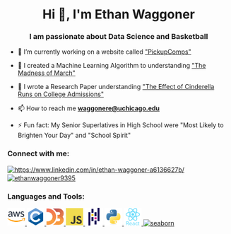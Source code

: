 <h1 align="center">Hi 👋, I'm Ethan Waggoner</h1>
<h3 align="center">I am passionate about Data Science and Basketball</h3>

- 🔭 I’m currently working on a website called ["PickupComps"](https://github.com/dracos-l/pickupcompsv2)

- 👯 I created a Machine Learning Algorithm to understanding ["The Madness of March"](https://github.com/Edubs2003/MarchMadness)

- 📝 I wrote a Research Paper understanding ["The Effect of Cinderella Runs on College Admissions"](https://github.com/Edubs2003/Cinderella-Runs-on-College-Admissions)

- 📫 How to reach me **waggonere@uchicago.edu**

- ⚡ Fun fact: My Senior Superlatives in High School were "Most Likely to Brighten Your Day" and "School Spirit"

<h3 align="left">Connect with me:</h3>
<p align="left">
<a href="https://linkedin.com/in/https://www.linkedin.com/in/ethan-waggoner-a6136627b/" target="blank"><img align="center" src="https://raw.githubusercontent.com/rahuldkjain/github-profile-readme-generator/master/src/images/icons/Social/linked-in-alt.svg" alt="https://www.linkedin.com/in/ethan-waggoner-a6136627b/" height="30" width="40" /></a>
<a href="https://www.youtube.com/@ethanwaggoner9395" target="blank"><img align="center" src="https://raw.githubusercontent.com/rahuldkjain/github-profile-readme-generator/master/src/images/icons/Social/youtube.svg" alt="ethanwaggoner9395" height="30" width="40" /></a>
</p>

<h3 align="left">Languages and Tools:</h3>
<p align="left"> <a href="https://aws.amazon.com" target="_blank" rel="noreferrer"> <img src="https://raw.githubusercontent.com/devicons/devicon/master/icons/amazonwebservices/amazonwebservices-original-wordmark.svg" alt="aws" width="40" height="40"/> </a> <a href="https://www.cprogramming.com/" target="_blank" rel="noreferrer"> <img src="https://raw.githubusercontent.com/devicons/devicon/master/icons/c/c-original.svg" alt="c" width="40" height="40"/> </a> <a href="https://d3js.org/" target="_blank" rel="noreferrer"> <img src="https://raw.githubusercontent.com/devicons/devicon/master/icons/d3js/d3js-original.svg" alt="d3js" width="40" height="40"/> </a> <a href="https://developer.mozilla.org/en-US/docs/Web/JavaScript" target="_blank" rel="noreferrer"> <img src="https://raw.githubusercontent.com/devicons/devicon/master/icons/javascript/javascript-original.svg" alt="javascript" width="40" height="40"/> </a> <a href="https://pandas.pydata.org/" target="_blank" rel="noreferrer"> <img src="https://raw.githubusercontent.com/devicons/devicon/2ae2a900d2f041da66e950e4d48052658d850630/icons/pandas/pandas-original.svg" alt="pandas" width="40" height="40"/> </a> <a href="https://www.python.org" target="_blank" rel="noreferrer"> <img src="https://raw.githubusercontent.com/devicons/devicon/master/icons/python/python-original.svg" alt="python" width="40" height="40"/> </a> <a href="https://reactjs.org/" target="_blank" rel="noreferrer"> <img src="https://raw.githubusercontent.com/devicons/devicon/master/icons/react/react-original-wordmark.svg" alt="react" width="40" height="40"/> </a> <a href="https://seaborn.pydata.org/" target="_blank" rel="noreferrer"> <img src="https://seaborn.pydata.org/_images/logo-mark-lightbg.svg" alt="seaborn" width="40" height="40"/> </a> </p>
